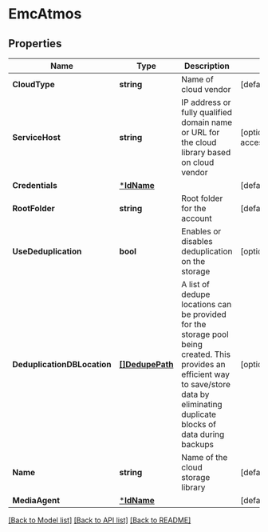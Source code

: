 # EmcAtmos

## Properties
Name | Type | Description | Notes
------------ | ------------- | ------------- | -------------
**CloudType** | **string** | Name of cloud vendor | [default to null]
**ServiceHost** | **string** | IP address or fully qualified domain name or URL for the cloud library based on cloud vendor | [optional] [default to accesspoint.atmosonline.com]
**Credentials** | [***IdName**](IdName.md) |  | [default to null]
**RootFolder** | **string** | Root folder for the account | [default to null]
**UseDeduplication** | **bool** | Enables or disables deduplication on the storage | [optional] [default to false]
**DeduplicationDBLocation** | [**[]DedupePath**](DedupePath.md) | A list of dedupe locations can be provided for the storage pool being created. This provides an efficient way to save/store data by eliminating duplicate blocks of data during backups | [optional] [default to null]
**Name** | **string** | Name of the cloud storage library | [default to null]
**MediaAgent** | [***IdName**](IdName.md) |  | [default to null]

[[Back to Model list]](../README.md#documentation-for-models) [[Back to API list]](../README.md#documentation-for-api-endpoints) [[Back to README]](../README.md)

